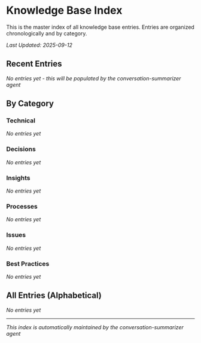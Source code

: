 # Knowledge Base Index

This is the master index of all knowledge base entries. Entries are organized chronologically and by category.

*Last Updated: 2025-09-12*

## Recent Entries

*No entries yet - this will be populated by the conversation-summarizer agent*

## By Category

### Technical
*No entries yet*

### Decisions  
*No entries yet*

### Insights
*No entries yet*

### Processes
*No entries yet*

### Issues
*No entries yet*

### Best Practices
*No entries yet*

## All Entries (Alphabetical)

*No entries yet*

---
*This index is automatically maintained by the conversation-summarizer agent*